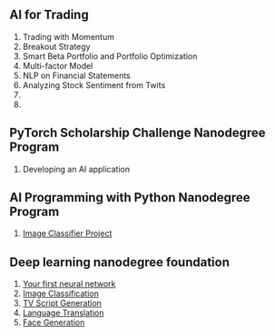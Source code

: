 ## AI for Trading
1. Trading with Momentum
2. Breakout Strategy
3. Smart Beta Portfolio and Portfolio Optimization
4. Multi-factor Model
5. NLP on Financial Statements
6. Analyzing Stock Sentiment from Twits
7. 
8. 


## PyTorch Scholarship Challenge Nanodegree Program
1. Developing an AI application

## AI Programming with Python Nanodegree Program
1. [Image Classifier Project](https://goo.gl/QiRnqg)


## Deep learning nanodegree foundation
1. [Your first neural network](https://goo.gl/myRUYu)
2. [Image Classification](https://goo.gl/2xvpmJ)
3. [TV Script Generation](https://goo.gl/kmNRPj)
4. [Language Translation](https://goo.gl/T6bUb3)
5. [Face Generation](https://goo.gl/gKNMhz)
